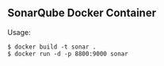 ## SonarQube Docker Container

Usage:
```
$ docker build -t sonar .
$ docker run -d -p 8800:9000 sonar
```